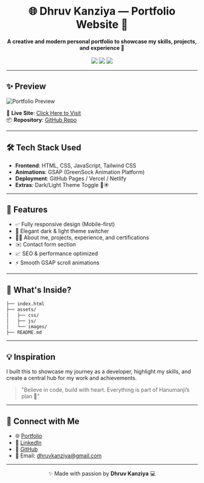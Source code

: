 <h1 align="center">🌐 Dhruv Kanziya — Portfolio Website 💼</h1>

<p align="center">
  <b>A creative and modern personal portfolio to showcase my skills, projects, and experience 🚀</b><br><br>
  <img src="https://img.shields.io/badge/Made%20with-%E2%9D%A4-red" />
  <img src="https://img.shields.io/badge/Responsive-Design-blue" />
  <img src="https://img.shields.io/badge/Built%20By-Dhruv%20Kanziya-brightgreen" />
</p>

---

## ✨ Preview

![Portfolio Preview]((https://drive.google.com/file/d/1GW-Z18Kv94djhUy2IVgUVRnqeRflugLT/view)) <!-- Replace with your actual image -->

🔗 **Live Site**: [Click Here to Visit](https://dhruvkanziya.netlify.app/)  
📦 **Repository**: [GitHub Repo](https://github.com/dhruvkanziya/portfolio.git)

---

## 🛠️ Tech Stack Used

- **Frontend**: HTML, CSS, JavaScript, Tailwind CSS  
- **Animations**: GSAP (GreenSock Animation Platform)  
- **Deployment**: GitHub Pages / Vercel / Netlify  
- **Extras**: Dark/Light Theme Toggle 🌙☀️

---

## 📂 Features

- ✅ Fully responsive design (Mobile-first)
- 🎨 Elegant dark & light theme switcher
- 🧑‍💻 About me, projects, experience, and certifications
- ✉️ Contact form section
- 📈 SEO & performance optimized
- ⚡ Smooth GSAP scroll animations


---


## 🧠 What's Inside?

```bash
├── index.html
├── assets/
│   ├── css/
│   ├── js/
│   └── images/
├── README.md
```

---

## 💡 Inspiration

I built this to showcase my journey as a developer, highlight my skills, and create a central hub for my work and achievements.

> "Believe in code, build with heart. Everything is part of Hanumanji’s plan 💫"

---

## 🤝 Connect with Me

- 🌐 [Portfolio](https://dhruvkanziya.netlify.app/)
- 💼 [LinkedIn](https://www.linkedin.com/in/dhruv-kanjiya-789385281/)
- 🐙 [GitHub](https://github.com/dhruvkanziya/)
- 📧 Email: dhruvkanziya@gmail.com

---

<p align="center">✨ Made with passion by <b>Dhruv Kanziya</b> 💻</p>
